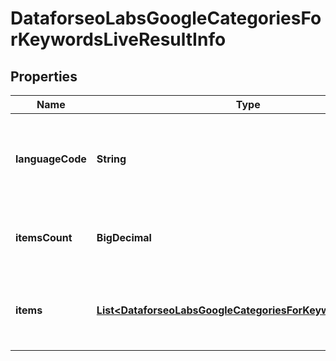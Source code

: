 

# DataforseoLabsGoogleCategoriesForKeywordsLiveResultInfo


## Properties

| Name | Type | Description | Notes |
|------------ | ------------- | ------------- | -------------|
|**languageCode** | **String** | language code in a POST array if there is no data, then the value is null |  [optional] |
|**itemsCount** | **BigDecimal** | the number of results returned in the items array |  [optional] |
|**items** | [**List&lt;DataforseoLabsGoogleCategoriesForKeywordsLiveItem&gt;**](DataforseoLabsGoogleCategoriesForKeywordsLiveItem.md) | contains keywords and related keyword difficulty scores |  [optional] |



